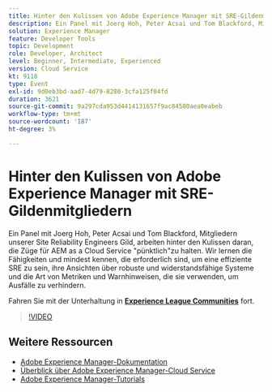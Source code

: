 ```yaml
---
title: Hinter den Kulissen von Adobe Experience Manager mit SRE-Gildenmitgliedern
description: Ein Panel mit Joerg Hoh, Peter Acsai und Tom Blackford, Mitgliedern unserer Site Reliability Engineers Gild, arbeiten hinter den Kulissen daran, die Züge für AEM as a Cloud Service "pünktlich"zu halten. Wir lernen die Fähigkeiten und mindest kennen, die erforderlich sind, um eine effiziente SRE zu sein, ihre Ansichten über robuste und widerstandsfähige Systeme und die Art von Metriken und Warnhinweisen, die sie verwenden, um Ausfälle zu verhindern.
solution: Experience Manager
feature: Developer Tools
topic: Development
role: Developer, Architect
level: Beginner, Intermediate, Experienced
version: Cloud Service
kt: 9118
type: Event
exl-id: 9d0eb3bd-aad7-4d79-8280-3cfa125f04fd
duration: 3621
source-git-commit: 9a297cda953d4414131657f9ac84580aea0eabeb
workflow-type: tm+mt
source-wordcount: '187'
ht-degree: 3%

---
```


# Hinter den Kulissen von Adobe Experience Manager mit SRE-Gildenmitgliedern

Ein Panel mit Joerg Hoh, Peter Acsai und Tom Blackford, Mitgliedern unserer Site Reliability Engineers Gild, arbeiten hinter den Kulissen daran, die Züge für AEM as a Cloud Service &quot;pünktlich&quot;zu halten. Wir lernen die Fähigkeiten und mindest kennen, die erforderlich sind, um eine effiziente SRE zu sein, ihre Ansichten über robuste und widerstandsfähige Systeme und die Art von Metriken und Warnhinweisen, die sie verwenden, um Ausfälle zu verhindern.

Fahren Sie mit der Unterhaltung in **[Experience League Communities](https://adobe.ly/2WoCVOU)** fort.

>[!VIDEO](https://video.tv.adobe.com/v/337527/?quality=12&learn=on&hidetitle=true)

## Weitere Ressourcen

- [Adobe Experience Manager-Dokumentation](https://experienceleague.adobe.com/docs/experience-manager-cloud-service.html)
- [Überblick über Adobe Experience Manager-Cloud Service](https://experienceleague.adobe.com/docs/experience-manager-cloud-service/overview/home.html)
- [Adobe Experience Manager-Tutorials](https://experienceleague.adobe.com/docs/experience-manager-tutorials.html)
